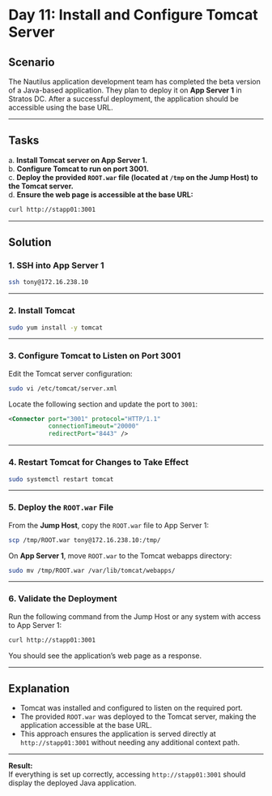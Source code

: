 # Day 11: Install and Configure Tomcat Server

## Scenario

The Nautilus application development team has completed the beta version of a Java-based application. They plan to deploy it on **App Server 1** in Stratos DC. After a successful deployment, the application should be accessible using the base URL.

---

## Tasks

a. **Install Tomcat server on App Server 1.**  
b. **Configure Tomcat to run on port 3001.**  
c. **Deploy the provided `ROOT.war` file (located at `/tmp` on the Jump Host) to the Tomcat server.**  
d. **Ensure the web page is accessible at the base URL:**  
   ```bash
   curl http://stapp01:3001
   ```

---

## Solution

### 1. SSH into App Server 1

```bash
ssh tony@172.16.238.10
```

---

### 2. Install Tomcat

```bash
sudo yum install -y tomcat
```

---

### 3. Configure Tomcat to Listen on Port 3001

Edit the Tomcat server configuration:

```bash
sudo vi /etc/tomcat/server.xml
```

Locate the following section and update the port to `3001`:
```xml
<Connector port="3001" protocol="HTTP/1.1"
           connectionTimeout="20000"
           redirectPort="8443" />
```

---

### 4. Restart Tomcat for Changes to Take Effect

```bash
sudo systemctl restart tomcat
```

---

### 5. Deploy the `ROOT.war` File

From the **Jump Host**, copy the `ROOT.war` file to App Server 1:

```bash
scp /tmp/ROOT.war tony@172.16.238.10:/tmp/
```

On **App Server 1**, move `ROOT.war` to the Tomcat webapps directory:

```bash
sudo mv /tmp/ROOT.war /var/lib/tomcat/webapps/
```

---

### 6. Validate the Deployment

Run the following command from the Jump Host or any system with access to App Server 1:

```bash
curl http://stapp01:3001
```

You should see the application’s web page as a response.

---

## Explanation

- Tomcat was installed and configured to listen on the required port.
- The provided `ROOT.war` was deployed to the Tomcat server, making the application accessible at the base URL.
- This approach ensures the application is served directly at `http://stapp01:3001` without needing any additional context path.

---

**Result:**  
If everything is set up correctly, accessing `http://stapp01:3001` should display the deployed Java application.
